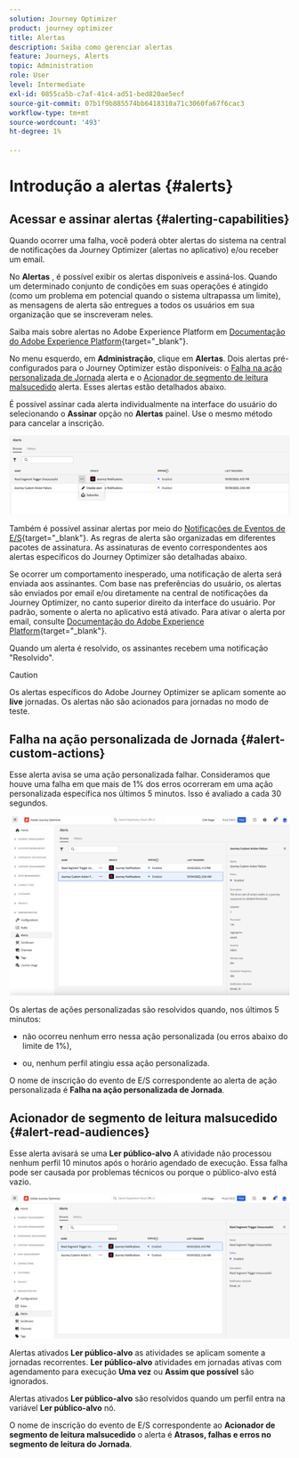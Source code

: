 ```yaml
---
solution: Journey Optimizer
product: journey optimizer
title: Alertas
description: Saiba como gerenciar alertas
feature: Journeys, Alerts
topic: Administration
role: User
level: Intermediate
exl-id: 0855ca5b-c7af-41c4-ad51-bed820ae5ecf
source-git-commit: 07b1f9b885574bb6418310a71c3060fa67f6cac3
workflow-type: tm+mt
source-wordcount: '493'
ht-degree: 1%

---
```


# Introdução a alertas {#alerts}

## Acessar e assinar alertas {#alerting-capabilities}

Quando ocorrer uma falha, você poderá obter alertas do sistema na central de notificações da Journey Optimizer (alertas no aplicativo) e/ou receber um email.

No **Alertas** , é possível exibir os alertas disponíveis e assiná-los. Quando um determinado conjunto de condições em suas operações é atingido (como um problema em potencial quando o sistema ultrapassa um limite), as mensagens de alerta são entregues a todos os usuários em sua organização que se inscreveram neles.

<!--These messages can repeat over a pre-defined time interval until the alert has been resolved.-->

Saiba mais sobre alertas no Adobe Experience Platform em [Documentação do Adobe Experience Platform](https://experienceleague.adobe.com/docs/experience-platform/observability/alerts/overview.html?lang=pt-BR){target="_blank"}.

No menu esquerdo, em **Administração**, clique em **Alertas**. Dois alertas pré-configurados para o Journey Optimizer estão disponíveis: o [Falha na ação personalizada de Jornada](#alert-custom-actions) alerta e o [Acionador de segmento de leitura malsucedido](#alert-read-audiences) alerta. Esses alertas estão detalhados abaixo.

É possível assinar cada alerta individualmente na interface do usuário do selecionando o **Assinar** opção no **Alertas** painel. Use o mesmo método para cancelar a inscrição.

![](assets/alert-subscribe.png)

Também é possível assinar alertas por meio do [Notificações de Eventos de E/S](https://experienceleague.adobe.com/docs/experience-platform/observability/alerts/subscribe.html){target="_blank"}. As regras de alerta são organizadas em diferentes pacotes de assinatura. As assinaturas de evento correspondentes aos alertas específicos do Journey Optimizer são detalhadas abaixo.

Se ocorrer um comportamento inesperado, uma notificação de alerta será enviada aos assinantes. Com base nas preferências do usuário, os alertas são enviados por email e/ou diretamente na central de notificações da Journey Optimizer, no canto superior direito da interface do usuário. Por padrão, somente o alerta no aplicativo está ativado. Para ativar o alerta por email, consulte [Documentação do Adobe Experience Platform](https://experienceleague.adobe.com/docs/experience-platform/observability/alerts/ui.html#enable-email-alerts){target="_blank"}.

Quando um alerta é resolvido, os assinantes recebem uma notificação &quot;Resolvido&quot;.

>[!CAUTION]
>
>Os alertas específicos do Adobe Journey Optimizer se aplicam somente ao **live** jornadas. Os alertas não são acionados para jornadas no modo de teste.

## Falha na ação personalizada de Jornada {#alert-custom-actions}

Esse alerta avisa se uma ação personalizada falhar. Consideramos que houve uma falha em que mais de 1% dos erros ocorreram em uma ação personalizada específica nos últimos 5 minutos. Isso é avaliado a cada 30 segundos.

![](assets/alerts-custom-action.png)

Os alertas de ações personalizadas são resolvidos quando, nos últimos 5 minutos:

* não ocorreu nenhum erro nessa ação personalizada (ou erros abaixo do limite de 1%),

* ou, nenhum perfil atingiu essa ação personalizada.

O nome de inscrição do evento de E/S correspondente ao alerta de ação personalizada é **Falha na ação personalizada de Jornada**.

## Acionador de segmento de leitura malsucedido {#alert-read-audiences}

Esse alerta avisará se uma **Ler público-alvo** A atividade não processou nenhum perfil 10 minutos após o horário agendado de execução. Essa falha pode ser causada por problemas técnicos ou porque o público-alvo está vazio.

![](assets/alerts1.png)

Alertas ativados **Ler público-alvo** as atividades se aplicam somente a jornadas recorrentes. **Ler público-alvo** atividades em jornadas ativas com agendamento para execução **Uma vez** ou **Assim que possível** são ignorados.

Alertas ativados **Ler público-alvo** são resolvidos quando um perfil entra na variável **Ler público-alvo** nó.

O nome de inscrição do evento de E/S correspondente ao **Acionador de segmento de leitura malsucedido** o alerta é **Atrasos, falhas e erros no segmento de leitura do Jornada**.
